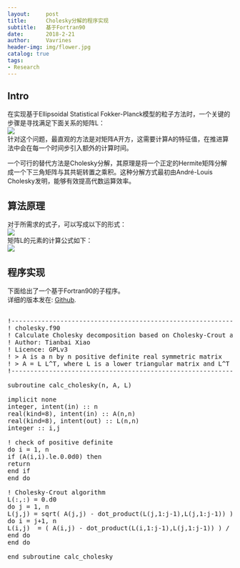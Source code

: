```yaml
---
layout:     post
title:      Cholesky分解的程序实现
subtitle:   基于Fortran90 
date:       2018-2-21
author:     Vavrines
header-img: img/flower.jpg
catalog: true
tags:
- Research
---
```


## Intro

在实现基于Ellipsoidal Statistical Fokker-Planck模型的粒子方法时，一个关键的步骤是寻找满足下面关系的矩阵L：  
![](https://wikimedia.org/api/rest_v1/media/math/render/svg/a498ef3255cff22b477793f47cd18b5e80b7418a)  
针对这个问题，最直观的方法是对矩阵A开方，这需要计算A的特征值，在推进算法中会在每一个时间步引入额外的计算时间。  

一个可行的替代方法是Cholesky分解，其原理是将一个正定的Hermite矩阵分解成一个下三角矩阵与其共轭转置之乘积。这种分解方式最初由André-Louis Cholesky发明，能够有效提高代数运算效率。
    
## 算法原理

对于所需求的式子，可以写成以下的形式：  
![](https://wikimedia.org/api/rest_v1/media/math/render/svg/15da0fc67622d164be459628c34b9fb6bae59bd3)  
矩阵L的元素的计算公式如下：  
![](https://wikimedia.org/api/rest_v1/media/math/render/svg/3c66080a03434674c342609693f813f946e98eb9)  

## 程序实现

下面给出了一个基于Fortran90的子程序。  
详细的版本发在: [Github](https://github.com/vavrines/cholesky "Title").

<pre>

!-----------------------------------------------------------------------------
! cholesky.f90
! Calculate Cholesky decomposition based on Cholesky-Crout algorithm
! Author: Tianbai Xiao
! Licence: GPLv3
! > A is a n by n positive definite real symmetric matrix
! > A = L L^T, where L is a lower triangular matrix and L^T is transpose of L.
!-----------------------------------------------------------------------------

subroutine calc_cholesky(n, A, L)

implicit none
integer, intent(in) :: n
real(kind=8), intent(in) :: A(n,n)
real(kind=8), intent(out) :: L(n,n)
integer :: i,j

! check of positive definite
do i = 1, n
if (A(i,i).le.0.0d0) then
return
end if
end do

! Cholesky-Crout algorithm
L(:,:) = 0.d0
do j = 1, n
L(j,j) = sqrt( A(j,j) - dot_product(L(j,1:j-1),L(j,1:j-1)) )
do i = j+1, n
L(i,j)  = ( A(i,j) - dot_product(L(i,1:j-1),L(j,1:j-1)) ) / L(j,j)
end do
end do

end subroutine calc_cholesky

</pre>    
